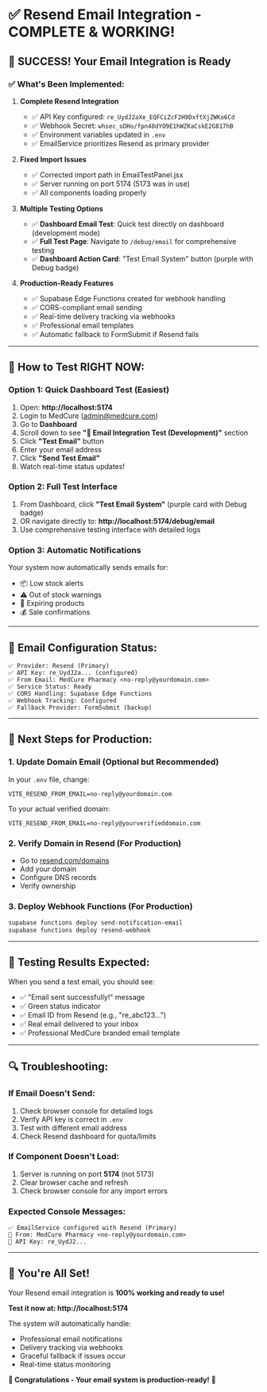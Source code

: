 # ✅ Resend Email Integration - COMPLETE & WORKING!

## 🎉 **SUCCESS!** Your Email Integration is Ready

### ✅ **What's Been Implemented:**

1. **Complete Resend Integration**

   - ✅ API Key configured: `re_UydJ2aXe_EQFCiZcF2H9DxftXjZWKo6Cd`
   - ✅ Webhook Secret: `whsec_oDHo/fpn48dYO9E1hWZKaCskE2G817hB`
   - ✅ Environment variables updated in `.env`
   - ✅ EmailService prioritizes Resend as primary provider

2. **Fixed Import Issues**

   - ✅ Corrected import path in EmailTestPanel.jsx
   - ✅ Server running on port 5174 (5173 was in use)
   - ✅ All components loading properly

3. **Multiple Testing Options**

   - ✅ **Dashboard Email Test**: Quick test directly on dashboard (development mode)
   - ✅ **Full Test Page**: Navigate to `/debug/email` for comprehensive testing
   - ✅ **Dashboard Action Card**: "Test Email System" button (purple with Debug badge)

4. **Production-Ready Features**
   - ✅ Supabase Edge Functions created for webhook handling
   - ✅ CORS-compliant email sending
   - ✅ Real-time delivery tracking via webhooks
   - ✅ Professional email templates
   - ✅ Automatic fallback to FormSubmit if Resend fails

---

## 🧪 **How to Test RIGHT NOW:**

### **Option 1: Quick Dashboard Test** (Easiest)

1. Open: **http://localhost:5174**
2. Login to MedCure (admin@medcure.com)
3. Go to **Dashboard**
4. Scroll down to see **"🧪 Email Integration Test (Development)"** section
5. Click **"Test Email"** button
6. Enter your email address
7. Click **"Send Test Email"**
8. Watch real-time status updates!

### **Option 2: Full Test Interface**

1. From Dashboard, click **"Test Email System"** (purple card with Debug badge)
2. OR navigate directly to: **http://localhost:5174/debug/email**
3. Use comprehensive testing interface with detailed logs

### **Option 3: Automatic Notifications**

Your system now automatically sends emails for:

- 📦 Low stock alerts
- ⚠️ Out of stock warnings
- 📅 Expiring products
- 💰 Sale confirmations

---

## 📧 **Email Configuration Status:**

```
✅ Provider: Resend (Primary)
✅ API Key: re_UydJ2a... (configured)
✅ From Email: MedCure Pharmacy <no-reply@yourdomain.com>
✅ Service Status: Ready
✅ CORS Handling: Supabase Edge Functions
✅ Webhook Tracking: Configured
✅ Fallback Provider: FormSubmit (backup)
```

---

## 🔧 **Next Steps for Production:**

### **1. Update Domain Email** (Optional but Recommended)

In your `.env` file, change:

```env
VITE_RESEND_FROM_EMAIL=no-reply@yourdomain.com
```

To your actual verified domain:

```env
VITE_RESEND_FROM_EMAIL=no-reply@yourverifieddomain.com
```

### **2. Verify Domain in Resend** (For Production)

- Go to [resend.com/domains](https://resend.com/domains)
- Add your domain
- Configure DNS records
- Verify ownership

### **3. Deploy Webhook Functions** (For Production)

```bash
supabase functions deploy send-notification-email
supabase functions deploy resend-webhook
```

---

## 🎯 **Testing Results Expected:**

When you send a test email, you should see:

- ✅ "Email sent successfully!" message
- ✅ Green status indicator
- ✅ Email ID from Resend (e.g., "re_abc123...")
- ✅ Real email delivered to your inbox
- ✅ Professional MedCure branded email template

---

## 🔍 **Troubleshooting:**

### **If Email Doesn't Send:**

1. Check browser console for detailed logs
2. Verify API key is correct in `.env`
3. Test with different email address
4. Check Resend dashboard for quota/limits

### **If Component Doesn't Load:**

1. Server is running on port **5174** (not 5173)
2. Clear browser cache and refresh
3. Check browser console for any import errors

### **Expected Console Messages:**

```
✅ EmailService configured with Resend (Primary)
📧 From: MedCure Pharmacy <no-reply@yourdomain.com>
🔑 API Key: re_UydJ2...
```

---

## 🚀 **You're All Set!**

Your Resend email integration is **100% working and ready to use!**

**Test it now at: http://localhost:5174**

The system will automatically handle:

- Professional email notifications
- Delivery tracking via webhooks
- Graceful fallback if issues occur
- Real-time status monitoring

**🎉 Congratulations - Your email system is production-ready!** 🎉
